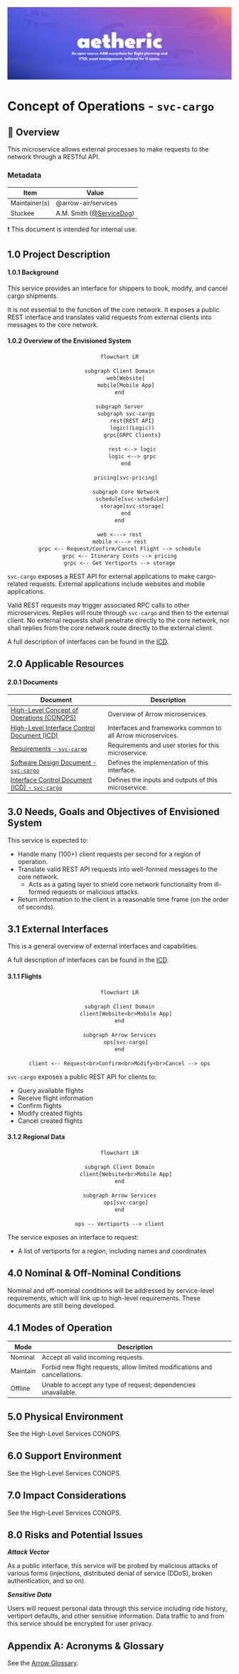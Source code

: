 ![Arrow Banner](https://github.com/Arrow-air/tf-github/raw/main/src/templates/doc-banner-services.png)

# Concept of Operations - `svc-cargo`

## :telescope: Overview

This microservice allows external processes to make requests to the network through a RESTful API.

### Metadata

Item | Value
--- | ---
Maintainer(s) | @arrow-air/services
Stuckee | A.M. Smith ([@ServiceDog](https://github.com/ServiceDog))

:exclamation: This document is intended for internal use.

## 1.0 Project Description

#### 1.0.1 Background

This service provides an interface for shippers to book, modify, and cancel cargo shipments.

It is not essential to the function of the core network. It exposes a public REST interface and translates valid requests from external clients into messages to the core network.

#### 1.0.2 Overview of the Envisioned System

<center> 

```mermaid
flowchart LR

subgraph Client Domain
    web[Website]
    mobile[Mobile App]
end

subgraph Server
    subgraph svc-cargo
        rest{REST API}
        logic((Logic))
        grpc{GRPC Clients}

        rest <--> logic
        logic <--> grpc
    end

    pricing[svc-pricing]

    subgraph Core Network
        schedule[svc-scheduler]
        storage[svc-storage]
    end
end

web <---> rest
mobile <---> rest
grpc <-- Request/Confirm/Cancel Flight --> schedule
grpc <-- Itinerary Costs --> pricing
grpc <-- Get Vertiports --> storage
```
</center>

`svc-cargo` exposes a REST API for external applications to make cargo-related requests. External applications include websites and mobile applications.

Valid REST requests may trigger associated RPC calls to other microservices. Replies will route through `svc-cargo` and then to the external client. No external requests shall penetrate directly to the core network, nor shall replies from the core network route directly to the external client.

A full description of interfaces can be found in the [ICD](./icd.md).

## 2.0 Applicable Resources

#### 2.0.1 Documents

Document | Description
--- | ---
| [High-Level Concept of Operations (CONOPS)](https://github.com/Arrow-air/se-services/blob/develop/docs/conops.md) | Overview of Arrow microservices.                             |
| [High-Level Interface Control Document (ICD)](https://github.com/Arrow-air/se-services/blob/develop/docs/icd.md)  | Interfaces and frameworks common to all Arrow microservices. |
[Requirements - `svc-cargo`](https://nocodb.arrowair.com/dashboard/#/nc/view/e2768805-2034-42e2-a7d5-8884c841d8a3) | Requirements and user stories for this microservice.
[Software Design Document - `svc-cargo`](./sdd.md) | Defines the implementation of this interface.
[Interface Control Document (ICD) - `svc-cargo`](./icd.md) | Defines the inputs and outputs of this microservice.

## 3.0 Needs, Goals and Objectives of Envisioned System

This service is expected to:
- Handle many (100+) client requests per second for a region of operation.
- Translate valid REST API requests into well-formed messages to the core network.
    - Acts as a gating layer to shield core network functionality from ill-formed requests or malicious attacks.
- Return information to the client in a reasonable time frame (on the order of seconds).

## 3.1 External Interfaces

This is a general overview of external interfaces and capabilities.

A full description of interfaces can be found in the [ICD](./icd.md).

#### 3.1.1 Flights

<center> 

```mermaid
flowchart LR

subgraph Client Domain
    client[Website<br>Mobile App]
end

subgraph Arrow Services
    ops[svc-cargo]
end

client <-- Request<br>Confirm<br>Modify<br>Cancel --> ops
```
</center> 

`svc-cargo` exposes a public REST API for clients to:
- Query available flights
- Receive flight information
- Confirm flights
- Modify created flights
- Cancel created flights

#### 3.1.2 Regional Data

<center> 

```mermaid
flowchart LR

subgraph Client Domain
    client[Website<br>Mobile App]
end

subgraph Arrow Services
    ops[svc-cargo]
end

ops -- Vertiports --> client
```
</center>

The service exposes an interface to request:
- A list of vertiports for a region, including names and coordinates

## 4.0 Nominal & Off-Nominal Conditions

Nominal and off-nominal conditions will be addressed by service-level requirements, which will link up to high-level requirements. These documents are still being developed.

## 4.1 Modes of Operation

Mode | Description
--- | ---
Nominal | Accept all valid incoming requests.
Maintain | Forbid new flight requests, allow limited modifications and cancellations.
Offline | Unable to accept any type of request; dependencies unavailable.

## 5.0 Physical Environment

See the High-Level Services CONOPS.

## 6.0 Support Environment

See the High-Level Services CONOPS.

## 7.0 Impact Considerations

See the High-Level Services CONOPS.

## 8.0 Risks and Potential Issues

***Attack Vector***

As a public interface, this service will be probed by malicious attacks of various forms (injections, distributed denial of service (DDoS), broken authentication, and so on).

***Sensitive Data***

Users will request personal data through this service including ride history, vertiport defaults, and other sensitive information. Data traffic to and from this service should be encrypted for user privacy.

## Appendix A: Acronyms & Glossary

See the [Arrow Glossary](https://www.arrowair.com/docs/documentation/glossary).
